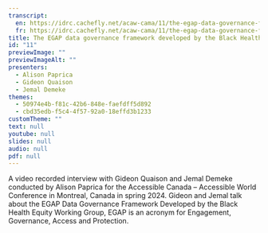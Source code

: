 ```yaml
---
transcript:
  en: https://idrc.cachefly.net/acaw-cama/11/the-egap-data-governance-framework-developed-by-the-black-health-equity-working-group-transcript-en.docx
  fr: https://idrc.cachefly.net/acaw-cama/11/the-egap-data-governance-framework-developed-by-the-black-health-equity-working-group-transcript-fr.docx
title: The EGAP data governance framework developed by the Black Health Equity Working Group
id: "11"
previewImage: ""
previewImageAlt: ""
presenters:
  - Alison Paprica
  - Gideon Quaison
  - Jemal Demeke
themes:
  - 50974e4b-f81c-42b6-848e-faefdff5d892
  - cbd35edb-f5c4-4f57-92a0-18effd3b1233
customTheme: ""
text: null
youtube: null
slides: null
audio: null
pdf: null
---
```

A video recorded interview with Gideon Quaison and Jemal Demeke conducted by Alison Paprica for the Accessible Canada – Accessible World Conference in Montreal, Canada in spring 2024. Gideon and Jemal talk about the EGAP Data Governance Framework Developed by the Black Health Equity Working Group, EGAP is an acronym for Engagement, Governance, Access and Protection.
